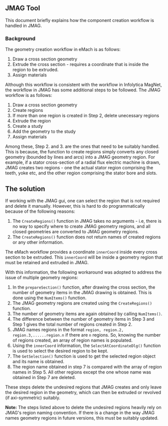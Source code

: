 ## JMAG Tool

This document briefly explains how the component creation workflow is handled in JMAG.

### Background
The geometry creation workflow in eMach is as follows:

1. Draw a cross section geometry
2. Extrude the cross section - requires a coordinate that is inside the region to be extruded. 
3. Assign materials

Although this workflow is consistent with the workflow in Infolytica MagNet, the workflow in JMAG has some additional steps to be followed. The JMAG workflow is as follows:
1. Draw a cross section geometry
2. Create regions
3. If more than one region is created in Step 2, delete unecessary regions
4. Extrude the region
5. Create a study
6. Add the geometry to the study
7. Assign materials

Among these, Step 2. and 3. are the ones that need to be suitably handled. This is because, the function to create regions simply converts any closed geometry (bounded by lines and arcs) into a JMAG geometry region. 
For example, if a stator cross-section of a radial flux electric machine is drawn, JMAG creates two regions - one the actual stator region comprising the teeth, yoke etc, and the other region comprising the stator bore and slots.

## The solution
If working with the JMAG gui, one can select the region that is not required and delete it manually. However, this is hard to do programmatically because of the following reasons:

1. The `CreateRegions()` function in JMAG takes no arguments - i.e, there is no way to specify where to create JMAG geometry regions, and all closed geometries are converted to JMAG geometry regions.
2. The `CreateRegions()` function does not return names of created regions or any other information. 

The eMach workflow provides a coordinate `innerCoord` inside every cross section to be extruded. This `innerCoord` will be inside a geometry region that must be retained and extruded in JMAG. 

With this information, the following workaround was adopted to address the issue of multiple geometry regions:

1. In the `prepareSection()` function, after drawing the cross section, the number of geometry items in the JMAG drawing is obtained. This is done using the `NumItems()` function.
2. The JMAG geometry regions are created using the `CreateRegions()` function.
3. The number of geometry items are again obtained by calling `NumItems()`.
4. The difference between the number of geometry items in Step 3 and Step 1 gives the total number of regions created in Step 2.
5. JMAG names regions in the format `region, region.2, region.3,......region.n` if there are `n` regions. So, knowing the number of regions created, an array of region names is populated.
6. Using the `innerCoord` information, the `SelectAtCoordinateDlg()` function is used to select the desired region to be kept.
7. The `GetSelection()` function is used to get the selected region object and its name is obtained.
8. The region name obtained in step 7 is compared with the array of region names in Step 5. All other regions except the one whose name was obtained in Step 7 are deleted.

These steps delete the undesired regions that JMAG creates and only leave the desired region in the geometry, which can then be extruded or revolved (if axi-symmetric) suitably.

**Note:** The steps listed above to delete the undesired regions heavily rely on JMAG's region naming convention. If there is a change in the way JMAG names geometry regions in future versions, this must be suitably updated.

